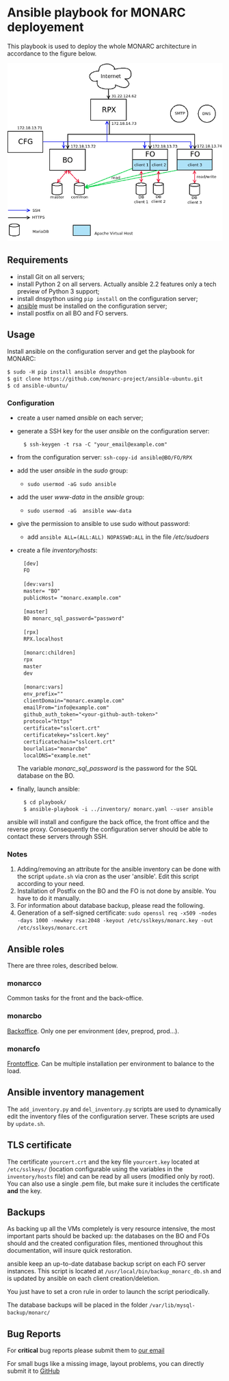 # Ansible playbook for MONARC deployement

This playbook is used to deploy the whole MONARC architecture in accordance to
the figure below.

![MONARC architecture](images/monarc-architecture.png "MONARC architecture")


## Requirements

* install Git on all servers;
* install Python 2 on all servers. Actually ansible 2.2 features only a tech
  preview of Python 3 support;
* install dnspython using ``pip install`` on the configuration server;
* [ansible](https://www.ansible.com/) must be installed on the configuration
  server;
* install postfix on all BO and FO servers.


## Usage

Install ansible on the configuration server and get the playbook for MONARC:

    $ sudo -H pip install ansible dnspython
    $ git clone https://github.com/monarc-project/ansible-ubuntu.git
    $ cd ansible-ubuntu/

### Configuration

* create a user named *ansible* on each server;
* generate a SSH key for the user *ansible* on the configuration server:

        $ ssh-keygen -t rsa -C "your_email@example.com"

* from the configuration server: ``ssh-copy-id ansible@BO/FO/RPX``
* add the user *ansible* in the *sudo* group:
  * ``sudo usermod -aG sudo ansible``
* add the user *www-data* in the *ansible* group:
  * ``sudo usermod -aG  ansible www-data``
* give the permission to ansible to use sudo without password:
  * add ``ansible ALL=(ALL:ALL) NOPASSWD:ALL`` in the file */etc/sudoers*
* create a file _inventory/hosts_:

        [dev]
        FO

        [dev:vars]
        master= "BO"
        publicHost= "monarc.example.com"

        [master]
        BO monarc_sql_password="password"

        [rpx]
        RPX.localhost

        [monarc:children]
        rpx
        master
        dev

        [monarc:vars]
        env_prefix=""
        clientDomain="monarc.example.com"
        emailFrom="info@example.com"
        github_auth_token="<your-github-auth-token>"
        protocol="https"
        certificate="sslcert.crt"
        certificatekey="sslcert.key"
        certificatechain="sslcert.crt"
        bourlalias="monarcbo"
        localDNS="example.net"

  The variable *monarc\_sql\_password* is the password for the SQL database
  on the BO.

* finally, launch ansible:

        $ cd playbook/
        $ ansible-playbook -i ../inventory/ monarc.yaml --user ansible

ansible will install and configure the back office, the front office and the
reverse proxy. Consequently the configuration server should be able to contact
these servers through SSH.

### Notes

1. Adding/removing an attribute for the ansible inventory can be done with the
   script ``update.sh`` via cron as the user 'ansible'. Edit this script
   according to your need.
2. Installation of Postfix on the BO and the FO is not done by ansible. You
   have to do it manually.
3. For information about database backup, please read the following.
4. Generation of a self-signed certificate:
   ``sudo openssl req -x509 -nodes -days 1000 -newkey rsa:2048 -keyout /etc/sslkeys/monarc.key -out /etc/sslkeys/monarc.crt``

## Ansible roles

There are three roles, described below.

### monarcco

Common tasks for the front and the back-office.

### monarcbo

[Backoffice](https://github.com/monarc-project/MonarcAppBO).
Only one per environment (dev, preprod, prod...).

### monarcfo

[Frontoffice](https://github.com/monarc-project/MonarcAppFO).
Can be multiple installation per environment to balance to the load.



## Ansible inventory management

The `add_inventory.py` and `del_inventory.py` scripts are used to dynamically
edit the inventory files of the configuration server. These scripts are used by
``update.sh``.



## TLS certificate

The certificate ``yourcert.crt`` and the key file
``yourcert.key`` located at ``/etc/sslkeys/`` (location configurable using the
variables in the ``inventory/hosts`` file) and can be read by all users
(modified only by root). You can also use a single .pem file, but make sure
it includes the certificate **and** the key.



## Backups

As backing up all the VMs completely is very resource intensive, the most
important parts should be backed up: the databases on the BO and FOs should and
the created configuration files, mentioned throughout this documentation, will
insure quick restoration.

ansible keep an up-to-date database backup script on each FO server instances.
This script is located at ``/usr/local/bin/backup_monarc_db.sh`` and is updated
by ansible on each client creation/deletion.  

You just have to set a cron rule in order to launch the script periodically.

The database backups will be placed in the folder
``/var/lib/mysql-backup/monarc/``


## Bug Reports

For **critical** bug reports please submit them to [our email](http://www.google.com/recaptcha/mailhide/d?k=01klMZA_bM-p6HvLRFxqS2XA==&c=S80CeNwqPjUn5gOUOdRP3Q==)

For small bugs like a missing image, layout problems, you can directly submit
it to [GitHub](https://github.com/monarc-project/MonarcAppFO/issues)
